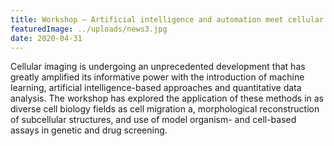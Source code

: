 ```yaml
---
title: Workshop – Artificial intelligence and automation meet cellular imaging in biomedical research
featuredImage: ../uploads/news3.jpg
date: 2020-04-31
---
```


Cellular imaging is undergoing an unprecedented development that has greatly amplified its informative power with the introduction of machine learning, artificial intelligence-based approaches and quantitative data analysis. The workshop has explored the application of these methods in as diverse cell biology fields as cell migration a, morphological reconstruction of subcellular structures, and use of model organism- and cell-based assays in genetic and drug screening.

